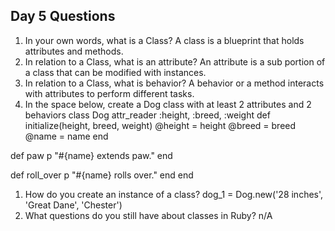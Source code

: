 ## Day 5 Questions

1. In your own words, what is a Class?
A class is a blueprint that holds attributes and methods.
1. In relation to a Class, what is an attribute?
An attribute is a sub portion of a class that can be modified with instances.
1. In relation to a Class, what is behavior?
A behavior or a method interacts with attributes to perform different tasks.
1. In the space below, create a Dog class with at least 2 attributes and 2 behaviors
class Dog
  attr_reader :height, :breed, :weight
  def initialize(height, breed, weight)
    @height = height
    @breed = breed
    @name = name
  end

  def paw
    p "#{name} extends paw."
  end

  def roll_over
    p "#{name} rolls over."
  end
end

1. How do you create an instance of a class?
dog_1 = Dog.new('28 inches', 'Great Dane', 'Chester')
1. What questions do you still have about classes in Ruby?
n/A
